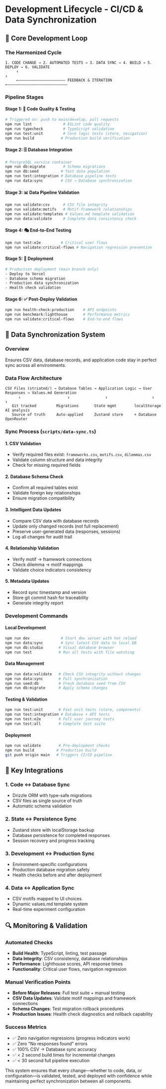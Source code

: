 # Development Lifecycle - CI/CD & Data Synchronization

## 🔄 Core Development Loop

### The Harmonized Cycle
```
1. CODE CHANGE → 2. AUTOMATED TESTS → 3. DATA SYNC → 4. BUILD → 5. DEPLOY → 6. VALIDATE
     ↑                                                                           ↓
     ←――――――――――――――――――――― FEEDBACK & ITERATION ←―――――――――――――――――――――――――――
```

### Pipeline Stages

#### Stage 1: 🧪 **Code Quality & Testing**
```bash
# Triggered on: push to main/develop, pull requests
npm run lint              # ESLint code quality
npm run typecheck         # TypeScript validation
npm run test:unit         # Core logic tests (store, navigation)
npm run build            # Production build verification
```

#### Stage 2: 🗄️ **Database Integration**
```bash
# PostgreSQL service container
npm run db:migrate        # Schema migrations
npm run db:seed          # Test data population
npm run test:integration # Database pipeline tests
npm run data:sync        # CSV → Database synchronization
```

#### Stage 3: 📊 **Data Pipeline Validation**
```bash
npm run validate:csv      # CSV file integrity
npm run validate:motifs   # Motif-framework relationships
npm run validate:templates # Values.md template validation
npm run data:validate     # Complete data consistency check
```

#### Stage 4: 🎭 **End-to-End Testing**
```bash
npm run test:e2e         # Critical user flows
npm run validate:critical-flows # Navigation regression prevention
```

#### Stage 5: 🚀 **Deployment**
```bash
# Production deployment (main branch only)
- Deploy to Vercel
- Database schema migration
- Production data synchronization
- Health check validation
```

#### Stage 6: ✅ **Post-Deploy Validation**
```bash
npm run health-check:production    # API endpoints
npm run benchmark:lighthouse       # Performance metrics
npm run validate:critical-flows    # End-to-end flows
```

## 🔧 Data Synchronization System

### Overview
Ensures CSV data, database records, and application code stay in perfect sync across all environments.

### Data Flow Architecture
```
CSV Files (striated/) → Database Tables → Application Logic → User Responses → Values.md Generation
      ↓                     ↓                ↓                    ↓              ↓
   Git tracked         Migrations       State mgmt        localStorage      AI analysis
   Source of truth     Auto-applied     Zustand store     + Database        OpenRouter
```

### Sync Process (`scripts/data-sync.ts`)

#### 1. **CSV Validation**
- Verify required files exist: `frameworks.csv`, `motifs.csv`, `dilemmas.csv`
- Validate column structure and data integrity
- Check for missing required fields

#### 2. **Database Schema Check**
- Confirm all required tables exist
- Validate foreign key relationships
- Ensure migration compatibility

#### 3. **Intelligent Data Updates**
- Compare CSV data with database records
- Update only changed records (not full replacement)
- Preserve user-generated data (responses, sessions)
- Log all changes for audit trail

#### 4. **Relationship Validation**
- Verify motif → framework connections
- Check dilemma → motif mappings
- Validate choice indicators consistency

#### 5. **Metadata Updates**
- Record sync timestamp and version
- Store git commit hash for traceability
- Generate integrity report

### Development Commands

#### Local Development
```bash
npm run dev              # Start dev server with hot reload
npm run data:sync        # Sync latest CSV data to local DB
npm run db:studio       # Visual database browser
npm run test            # Run all tests with file watching
```

#### Data Management
```bash
npm run data:validate   # Check CSV integrity without changes
npm run data:sync       # Full synchronization
npm run seed:db         # Fresh database seed from CSV
npm run db:migrate      # Apply schema changes
```

#### Testing & Validation
```bash
npm run test:unit       # Fast unit tests (store, components)
npm run test:integration # Database + API tests
npm run test:e2e        # Full user journey tests
npm run test:all        # Complete test suite
```

#### Deployment
```bash
npm run validate        # Pre-deployment checks
npm run build          # Production build
git push origin main   # Triggers CI/CD pipeline
```

## 🎯 Key Integrations

### 1. **Code ↔ Database Sync**
- Drizzle ORM with type-safe migrations
- CSV files as single source of truth
- Automatic schema validation

### 2. **State ↔ Persistence Sync**
- Zustand store with localStorage backup
- Database persistence for completed responses
- Session recovery and progress tracking

### 3. **Development ↔ Production Sync**
- Environment-specific configurations
- Production database migration safety
- Health checks before and after deployment

### 4. **Data ↔ Application Sync**
- CSV motifs mapped to UI choices
- Dynamic values.md template system
- Real-time experiment configuration

## 🔍 Monitoring & Validation

### Automated Checks
- **Build Health**: TypeScript, linting, test passage
- **Data Integrity**: CSV consistency, database relationships
- **Performance**: Lighthouse scores, API response times
- **Functionality**: Critical user flows, navigation regression

### Manual Verification Points
- **Before Major Releases**: Full test suite + manual testing
- **CSV Data Updates**: Validate motif mappings and framework connections
- **Schema Changes**: Test migration rollback procedures
- **Production Issues**: Health check diagnostics and rollback capability

### Success Metrics
- ✅ Zero navigation regressions (progress indicators work)
- ✅ Zero "No responses found" errors
- ✅ 100% CSV → Database sync accuracy
- ✅ < 2 second build times for incremental changes
- ✅ < 30 second full pipeline execution

This system ensures that every change—whether to code, data, or configuration—is validated, tested, and deployed with confidence while maintaining perfect synchronization between all components.